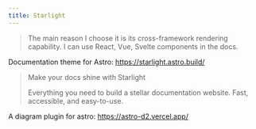 ```yaml
---
title: Starlight
---
```


> The main reason I choose it is its cross-framework rendering capability.
> I can use React, Vue, Svelte components in the docs.

Documentation theme for Astro: https://starlight.astro.build/

> Make your docs shine with Starlight
>
> Everything you need to build a stellar documentation website. Fast, accessible, and easy-to-use.

A diagram plugin for astro: https://astro-d2.vercel.app/

